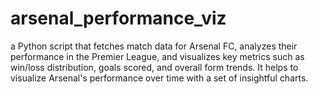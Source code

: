 # arsenal_performance_viz
a Python script that fetches match data for Arsenal FC, analyzes their performance in the Premier League, and visualizes key metrics such as win/loss distribution, goals scored, and overall form trends. It helps to visualize Arsenal's performance over time with a set of insightful charts.

